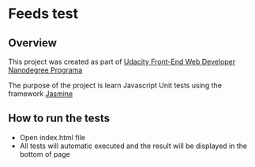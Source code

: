 # Feeds test

## Overview

This project was created as part of [Udacity Front-End Web Developer Nanodegree Programa](https://br.udacity.com/course/front-end-web-developer-nanodegree--nd001-br-advanced)

The purpose of the project is learn Javascript Unit tests using the framework [Jasmine](https://jasmine.github.io/)

## How to run the tests

- Open index.html file
- All tests will automatic executed and the result will be displayed in the bottom of page